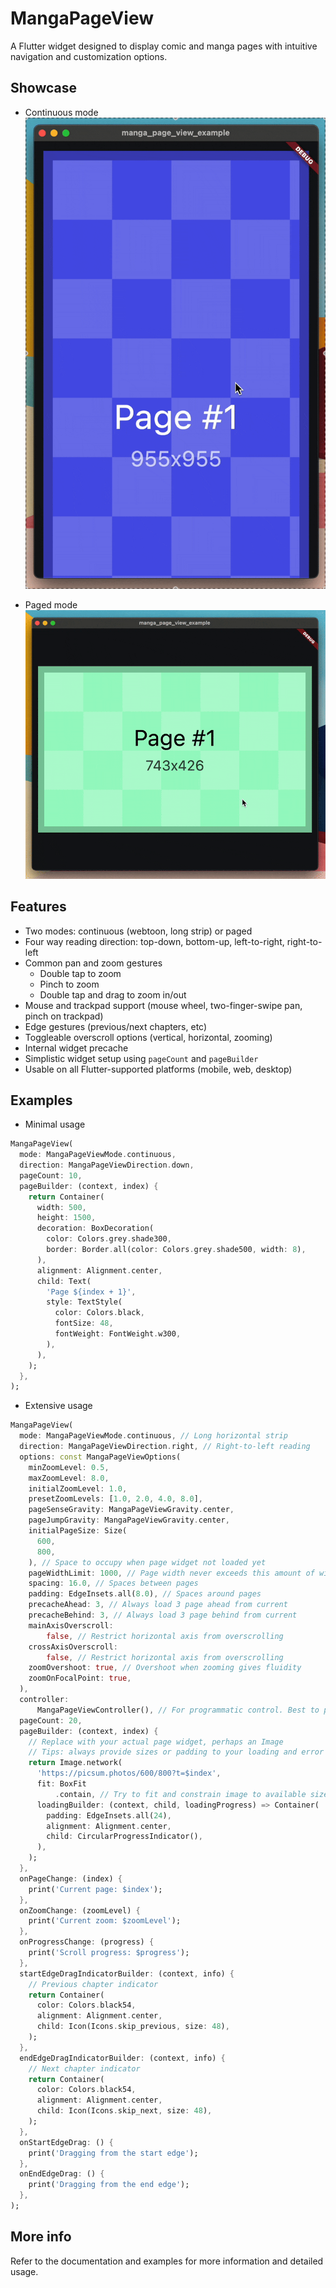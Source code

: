 # MangaPageView

A Flutter widget designed to display comic and manga pages with intuitive navigation and customization options.

## Showcase

- Continuous mode
![Continuous mode](https://github.com/amuhaimin02/manga_page_view/raw/main/showcase/continuous1.gif)

- Paged mode
![Paged mode](https://github.com/amuhaimin02/manga_page_view/raw/main/showcase/paged1.gif)

## Features

* Two modes: continuous (webtoon, long strip) or paged
* Four way reading direction: top-down, bottom-up, left-to-right, right-to-left
* Common pan and zoom gestures
  * Double tap to zoom
  * Pinch to zoom
  * Double tap and drag to zoom in/out
* Mouse and trackpad support (mouse wheel, two-finger-swipe pan, pinch on trackpad)
* Edge gestures (previous/next chapters, etc)
* Toggleable overscroll options (vertical, horizontal, zooming)
* Internal widget precache
* Simplistic widget setup using `pageCount` and `pageBuilder`
* Usable on all Flutter-supported platforms (mobile, web, desktop)

## Examples

- Minimal usage
```dart
MangaPageView(
  mode: MangaPageViewMode.continuous,
  direction: MangaPageViewDirection.down,
  pageCount: 10, 
  pageBuilder: (context, index) {
    return Container(
      width: 500,
      height: 1500,
      decoration: BoxDecoration(
        color: Colors.grey.shade300,
        border: Border.all(color: Colors.grey.shade500, width: 8),
      ),
      alignment: Alignment.center,
      child: Text(
        'Page ${index + 1}',
        style: TextStyle(
          color: Colors.black,
          fontSize: 48,
          fontWeight: FontWeight.w300,
        ),
      ),
    );
  },
);
```

- Extensive usage
```dart
MangaPageView(
  mode: MangaPageViewMode.continuous, // Long horizontal strip
  direction: MangaPageViewDirection.right, // Right-to-left reading
  options: const MangaPageViewOptions(
    minZoomLevel: 0.5,
    maxZoomLevel: 8.0,
    initialZoomLevel: 1.0,
    presetZoomLevels: [1.0, 2.0, 4.0, 8.0],
    pageSenseGravity: MangaPageViewGravity.center,
    pageJumpGravity: MangaPageViewGravity.center,
    initialPageSize: Size(
      600,
      800,
    ), // Space to occupy when page widget not loaded yet
    pageWidthLimit: 1000, // Page width never exceeds this amount of width
    spacing: 16.0, // Spaces between pages
    padding: EdgeInsets.all(8.0), // Spaces around pages
    precacheAhead: 3, // Always load 3 page ahead from current
    precacheBehind: 3, // Always load 3 page behind from current
    mainAxisOverscroll:
        false, // Restrict horizontal axis from overscrolling
    crossAxisOverscroll:
        false, // Restrict horizontal axis from overscrolling
    zoomOvershoot: true, // Overshoot when zooming gives fluidity
    zoomOnFocalPoint: true,
  ),
  controller:
      MangaPageViewController(), // For programmatic control. Best to put it as a field
  pageCount: 20,
  pageBuilder: (context, index) {
    // Replace with your actual page widget, perhaps an Image
    // Tips: always provide sizes or padding to your loading and error widgets, if available
    return Image.network(
      'https://picsum.photos/600/800?t=$index',
      fit: BoxFit
          .contain, // Try to fit and constrain image to available size
      loadingBuilder: (context, child, loadingProgress) => Container(
        padding: EdgeInsets.all(24),
        alignment: Alignment.center,
        child: CircularProgressIndicator(),
      ),
    );
  },
  onPageChange: (index) {
    print('Current page: $index');
  },
  onZoomChange: (zoomLevel) {
    print('Current zoom: $zoomLevel');
  },
  onProgressChange: (progress) {
    print('Scroll progress: $progress');
  },
  startEdgeDragIndicatorBuilder: (context, info) {
    // Previous chapter indicator
    return Container(
      color: Colors.black54,
      alignment: Alignment.center,
      child: Icon(Icons.skip_previous, size: 48),
    );
  },
  endEdgeDragIndicatorBuilder: (context, info) {
    // Next chapter indicator
    return Container(
      color: Colors.black54,
      alignment: Alignment.center,
      child: Icon(Icons.skip_next, size: 48),
    );
  },
  onStartEdgeDrag: () {
    print('Dragging from the start edge');
  },
  onEndEdgeDrag: () {
    print('Dragging from the end edge');
  },
);
```

## More info
Refer to the documentation and examples for more information and detailed usage.
